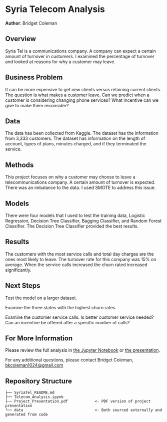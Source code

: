 # Syria Telecom Analysis

**Author**: Bridget Coleman

## Overview

Syria Tel is a communications company.  A company can expect a certain amount of turnover in custumers.  I examined the percentage of turnover and looked at reasons for why a customer may leave.

## Business Problem

It can be more expensive to get new clients versus retaining current clients.  The question is what makes a customer leave.  Can we predict when a customer is considering changing phone services?  What incentive can we give to make them reconsider?  

## Data

The data has been collected from Kaggle.  The dataset has the information from 3,333 customers.  The dataset has information on the length of account, types of plans, minutes charged, and if they terminated the service. 

## Methods

This project focuses on why a customer may choose to leave a telecommunications company.  A certain amount of turnover is expected.  There was an imbalance to the data.  I used SMOTE to address this issue.

## Models

There were four models that I used to test the training data, Logistic Regression, Decision Tree Classifier, Bagging Classifier, and Random Forest Classifier.  The Decision Tree Classifier provided the best results.


## Results

The customers with the most service calls and total day charges are the ones most likely to leave.  The turnover rate for this company was 15% on average.  When the service calls increased the churn rated increased significantly.


## Next Steps

Test the model on a larger dataset.  

Examine the three states with the highest churn rates.  

Examine the customer service calls.  Is better customer service needed?  Can an incentive be offered after a specific number of calls?

## For More Information

Please review the full analysis in [the Jupyter Notebook](https://github.com/bkcoleman1024/Telecom-Analysis/blob/main/SyriaTelCustomers.ipynb) or [the presentation](https://github.com/bkcoleman1024/Telecom-Analysis/blob/main/Presentation.pdf).

For any additional questions, please contact Bridget Coleman, bkcoleman1024@gmail.com

## Repository Structure


```
├── SyriaTel_README.md                 
├── Telecom_Analysis.ipynb            
├── Project_Presentation.pdf            <- PDF version of project presentation
└── data                                <- Both sourced externally and generated from code

